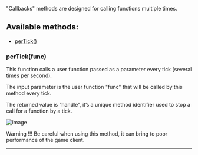 "Callbacks" methods are designed for calling functions multiple times.

## Available methods:

- [perTick()](#perTickfunc)

### perTick(func)
This function calls a user function passed as a parameter every tick (several times per second).

The input parameter is the user function "func" that will be called by this method every tick.

The returned value is “handle”, it’s a unique method identifier used to stop a call for a function by a tick.

![image](https://github.com/wgmods/Mods-API-Documentation/assets/167185926/f827ad4d-5aa2-4af1-ac7e-78d4f363644f)

Warning !!!
Be careful when using this method, it can bring to poor performance of the game client.

---
